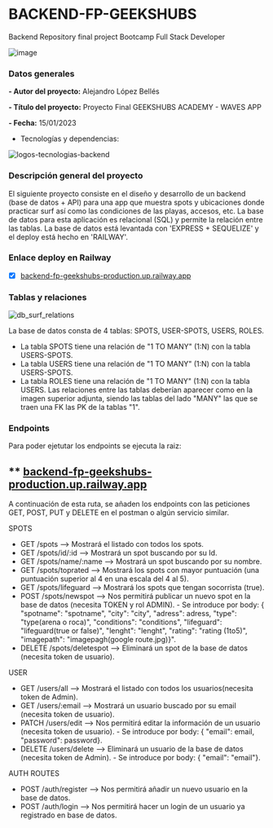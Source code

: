 # BACKEND-FP-GEEKSHUBS
Backend Repository final project Bootcamp Full Stack Developer

![image](https://user-images.githubusercontent.com/113507322/205169800-ae8aeff3-2afc-467c-8c53-6c1637671770.png)

### Datos generales

**- Autor del proyecto:** Alejandro López Bellés

**- Título del proyecto:** Proyecto Final GEEKSHUBS ACADEMY - WAVES APP

**- Fecha:** 15/01/2023

- Tecnologías y dependencias: 

![logos-tecnologias-backend](https://user-images.githubusercontent.com/113507322/211791975-936f8d80-4a7a-4907-8d1b-0d683a94c8a1.jpg)

### Descripción general del proyecto 

El siguiente proyecto consiste en el diseño y desarrollo de un backend (base de datos + API) para una app que muestra spots y ubicaciones donde practicar surf así como las condiciones de las playas, accesos, etc. La base de datos para esta aplicación es relacional (SQL) y permite la relación entre las tablas. La base de datos está levantada con 'EXPRESS + SEQUELIZE' y el deploy está hecho en 'RAILWAY'.

### Enlace deploy en Railway

- [x] [backend-fp-geekshubs-production.up.railway.app](https://backend-fp-geekshubs-production.up.railway.app)

### Tablas y relaciones

![db_surf_relations](https://user-images.githubusercontent.com/113507322/211869461-0ddc11af-7bfd-440b-a844-64359d8c3eee.png)

La base de datos consta de 4 tablas: SPOTS, USER-SPOTS, USERS, ROLES.

- La tabla SPOTS tiene una relación de "1 TO MANY" (1:N) con la tabla USERS-SPOTS. 
- La tabla USERS tiene una relación de "1 TO MANY" (1:N) con la tabla USERS-SPOTS. 
- La tabla ROLES tiene una relación de "1 TO MANY" (1:N) con la tabla USERS.
Las relaciones entre las tablas deberían aparecer como en la imagen superior adjunta, siendo las tablas del lado "MANY" las que se traen una FK las PK de la tablas "1". 

### Endpoints

Para poder ejetutar los endpoints se ejecuta la raiz:
## ** [backend-fp-geekshubs-production.up.railway.app](https://backend-fp-geekshubs-production.up.railway.app)

A continuación de esta ruta, se añaden los endpoints con las peticiones GET, POST, PUT y DELETE en el postman o algún servicio similar. 

SPOTS
- GET /spots --> Mostrará el listado con todos los spots.
- GET /spots/id/:id --> Mostrará un spot buscando por su Id.
- GET /spots/name/:name --> Mostrará un spot buscando por su nombre.
- GET /spots/toprated --> Mostrará los spots con mayor puntuación (una puntuación superior al 4 en una escala del 4 al 5).
- GET /spots/lifeguard --> Mostrará los spots que tengan socorrista (true).
- POST /spots/newspot --> Nos permitirá publicar un nuevo spot en la base de datos (necesita TOKEN y rol ADMIN).
      - Se introduce por body: { "spotname": "spotname", "city": "city", "adress": adress, "type": "type(arena o roca)", "conditions": "conditions", "lifeguard": "lifeguard(true or false)", "lenght": "lenght", "rating": "rating (1to5)", "imagepath": "imagepagh(google route.jpg)}".  
- DELETE /spots/deletespot --> Eliminará un spot de la base de datos (necesita token de usuario).


USER
- GET /users/all --> Mostrará el listado con todos los usuarios(necesita token de Admin).
- GET /users/:email --> Mostrará un usuario buscado por su email (necesita token de usuario).
- PATCH /users/edit --> Nos permitirá editar la información de un usuario (necesita token de usuario).
      - Se introduce por body: { "email": email, "password": password}.
- DELETE /users/delete --> Eliminará un usuario de la base de datos (necesita token de Admin).
      - Se introduce por body: { "email": "email"}.
      
 AUTH ROUTES
 - POST /auth/register --> Nos permitirá añadir un nuevo usuario en la base de datos.
 - POST /auth/login --> Nos permitirá hacer un login de un usuario ya registrado en base de datos.

 

